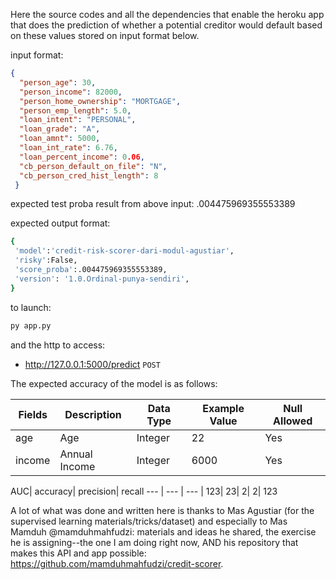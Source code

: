 Here the source codes and all the dependencies that enable the heroku app that does the prediction of whether a potential creditor would default based on these values stored on input format below. 

input format:
```json
{
  "person_age": 30,
  "person_income": 82000,
  "person_home_ownership": "MORTGAGE",
  "person_emp_length": 5.0,
  "loan_intent": "PERSONAL",
  "loan_grade": "A",
  "loan_amnt": 5000,
  "loan_int_rate": 6.76,
  "loan_percent_income": 0.06,
  "cb_person_default_on_file": "N",
  "cb_person_cred_hist_length": 8
 }
```

expected test proba result from above input: .004475969355553389

expected output format:
```bash
{
 'model':'credit-risk-scorer-dari-modul-agustiar',
 'risky':False,
 'score_proba':.004475969355553389,
 'version': '1.0.Ordinal-punya-sendiri',
}
```

to launch:
```bash
py app.py
```

and the http to access:
- http://127.0.0.1:5000/predict
```POST```

The expected accuracy of the model is as follows:


Fields | Description | Data Type | Example Value | Null Allowed
------|-------------|-------|---------|---------
age | Age | Integer | 22 | Yes
income | Annual Income | Integer | 6000 | Yes

AUC|	accuracy|	precision| recall
 --- | --- | --- |
123| 23| 2| 2| 123

A lot of what was done and written here is thanks to Mas Agustiar (for the supervised learning materials/tricks/dataset) and especially to Mas Mamduh @mamduhmahfudzi: materials and ideas he shared, the exercise he is assigning--the one I am doing right now, AND his repository that makes this API and app possible: https://github.com/mamduhmahfudzi/credit-scorer.
